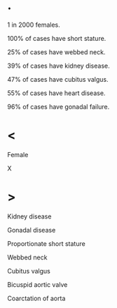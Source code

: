 # .

1 in 2000 females.

100% of cases have short stature.

25% of cases have webbed neck.

39% of cases have kidney disease.

47% of cases have cubitus valgus.

55% of cases have heart disease.

96% of cases have gonadal failure.

# <

Female

X

# >

Kidney disease

Gonadal disease

Proportionate short stature

Webbed neck

Cubitus valgus

Bicuspid aortic valve

Coarctation of aorta
